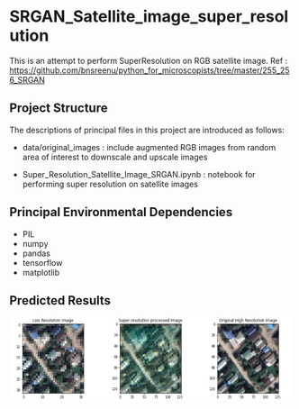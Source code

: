 # SRGAN_Satellite_image_super_resolution
This is an attempt to perform SuperResolution on RGB satellite image.
Ref : https://github.com/bnsreenu/python_for_microscopists/tree/master/255_256_SRGAN

## Project Structure
The descriptions of principal files in this project are introduced as follows:
* data/original_images : include augmented RGB images from random area of interest to downscale and upscale images 

* Super_Resolution_Satellite_Image_SRGAN.ipynb : notebook for performing super resolution on satellite images
  
## Principal Environmental Dependencies
* PIL
* numpy
* pandas
* tensorflow
* matplotlib

## Predicted Results 
<img src="sample.png" width="500" height="150" > 
